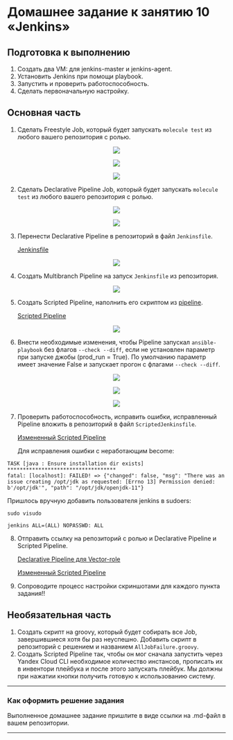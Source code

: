 # Домашнее задание к занятию 10 «Jenkins»

## Подготовка к выполнению

1. Создать два VM: для jenkins-master и jenkins-agent.
2. Установить Jenkins при помощи playbook.
3. Запустить и проверить работоспособность.
4. Сделать первоначальную настройку.

## Основная часть

1. Сделать Freestyle Job, который будет запускать `molecule test` из любого вашего репозитория с ролью.
<p align="center">
  <image src="./assets/Freestyle_molecule1.png"
</p>

<p align="center">
  <image src="./assets/Freestyle_molecule2.png"
</p>

<p align="center">
  <image src="./assets/Freestyle_molecule3.png"
</p>


2. Сделать Declarative Pipeline Job, который будет запускать `molecule test` из любого вашего репозитория с ролью.

<p align="center">
  <image src="./assets/Declarative_pipe1.png"
</p>

<p align="center">
  <image src="./assets/Declarative_pipe2.png"
</p>

3. Перенести Declarative Pipeline в репозиторий в файл `Jenkinsfile`.



    [Jenkinsfile](https://github.com/Muroway/vector-role/blob/master/Jenkinsfile)



<p align="center">
  <image src="./assets/Declarative_pipe3.png"
</p>

4. Создать Multibranch Pipeline на запуск `Jenkinsfile` из репозитория.

<p align="center">
  <image src="./assets/Multi_pipe1.png"
</p>


5. Создать Scripted Pipeline, наполнить его скриптом из [pipeline](./pipeline).

    [Scripted Pipeline](./pipeline/ScriptedJenkinsfile)


<p align="center">
  <image src="./assets/Scripted_pipe1.png"
</p>

6. Внести необходимые изменения, чтобы Pipeline запускал `ansible-playbook` без флагов `--check --diff`, если не установлен параметр при запуске джобы (prod_run = True). По умолчанию параметр имеет значение False и запускает прогон с флагами `--check --diff`.

<p align="center">
  <image src="./assets/Scripted_pipe2.png"
</p>


<p align="center">
  <image src="./assets/Scripted_pipe3.png"
</p>

<p align="center">
  <image src="./assets/Scripted_pipe4.png"
</p>

7. Проверить работоспособность, исправить ошибки, исправленный Pipeline вложить в репозиторий в файл `ScriptedJenkinsfile`.

    [Измененный Scripted Pipeline](./pipeline/ScriptedJenkinsfile)

    Для исправления ошибки с неработающим become:

```
TASK [java : Ensure installation dir exists] ***********************************
fatal: [localhost]: FAILED! => {"changed": false, "msg": "There was an issue creating /opt/jdk as requested: [Errno 13] Permission denied: b'/opt/jdk'", "path": "/opt/jdk/openjdk-11"}
```

  Пришлось вручную добавить пользователя jenkins в sudoers: 

```
sudo visudo

jenkins ALL=(ALL) NOPASSWD: ALL
```

8. Отправить ссылку на репозиторий с ролью и Declarative Pipeline и Scripted Pipeline.

    [Declarative Pipeline для Vector-role](https://github.com/Muroway/vector-role/blob/master/Jenkinsfile)

    [Измененный Scripted Pipeline](./pipeline/ScriptedJenkinsfile)

9. Сопроводите процесс настройки скриншотами для каждого пункта задания!!

## Необязательная часть

1. Создать скрипт на groovy, который будет собирать все Job, завершившиеся хотя бы раз неуспешно. Добавить скрипт в репозиторий с решением и названием `AllJobFailure.groovy`.
2. Создать Scripted Pipeline так, чтобы он мог сначала запустить через Yandex Cloud CLI необходимое количество инстансов, прописать их в инвентори плейбука и после этого запускать плейбук. Мы должны при нажатии кнопки получить готовую к использованию систему.

---

### Как оформить решение задания

Выполненное домашнее задание пришлите в виде ссылки на .md-файл в вашем репозитории.

---
